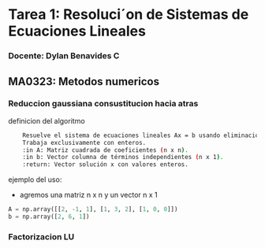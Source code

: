 # Tarea 1: Resoluci´on de Sistemas de Ecuaciones Lineales
### Docente: Dylan Benavides C

## MA0323: Metodos numericos 

### Reduccion gaussiana consustitucion hacia atras

definicion del algoritmo 

```bash
    Resuelve el sistema de ecuaciones lineales Ax = b usando eliminación gaussiana.
    Trabaja exclusivamente con enteros.
    :in A: Matriz cuadrada de coeficientes (n x n).
    :in b: Vector columna de términos independientes (n x 1).
    :return: Vector solución x con valores enteros.
```


ejemplo del uso: 
 - agremos una matriz n x n y un vector n x 1

```python
A = np.array([[2, -1, 1], [1, 3, 2], [1, 0, 0]])
b = np.array([2, 6, 1])
```

### Factorizacion LU

